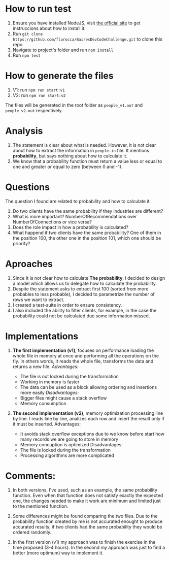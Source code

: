 
# How to run test

  1. Ensure you have installed NodeJS, visit [the official site](https://nodejs.org/en/download/) to get instruccions
     about how to install it.
  2. Run `git clone https://github.com/flarocca/BairesDevCodeChallenge.git` to clone this repo
  3. Navigate to project's folder and run `npm install`
  4. Run `npm test`


# How to generate the files

  1. V1: run `npm run start:v1`
  2. V2: run `npm run start:v2`

  The files will be generated in the root folder as `people_v1.out` and `people_v2.out` respectively.


# Analysis

  1. The statement is clear about what is needed. However, it is not clear about how to extract the information in `people.in` file. It mentions **probability**, but says nothing about how to calculate it.
  2. We know that a probability function must return a value less or equal to one and greater or equal to zero (between 0 and -1).


# Questions

  The question I found are related to probability and how to calculate it.
  
  1. Do two clients have the same probability if they industries are different?
  2. What is more important? NumberOfRecommendations over NumberOfConnections or vice versa?
  3. Does the role impact in how a probability is calculated?
  4. What happend if two clients have the same probability? One of them in the position 100, the other one in the position 101, which one should be priority?
  

# Aproaches

  1. Since It is not clear how to calculate **The probability**, I decided to design a model which allows us to delegate how to calculate the probability.
  2. Despite the statement asks to extract first 100 (sorted from more probables to less probable), I decided to parametrize the number of rows we want to extract.
  3. I created a test-suite in order to ensure consistency.
  4. I also included the ability to filter clients, for example, in the case the probability could not be calculated due some information missed.


# Implementations

  1. **The first implementation (v1)**, focuses on performance loading the whole file in memory at once and performing all the operations on the fly. In others words, It reads the whole file, transforms the data and returns a new file.
    *Advantages:*
      * The file is not locked during the transformation
      * Working in memory is faster
      * The data can be used as a block allowing ordering and insertions more easily
    *Disadvantages:*
      * Bigger files might cause a stack overflow
      * Memory consumption

  2. **The second implementation (v2)**, memory optimization processing line by line. I reads line by line, analizes each row and insert the result only if it must be inserted.
    Advantages:
      * It avoids stack overflow exceptions due to we know before start how many records we are going to store in memory
      * Memory concuption is optimized
    Disadvantages:
      * The file is locked during the transformation
      * Processing algorithms are more complicated


# Comments:

  1. In both versions, I've used, such as an example, the same probability function. Even when that function does not satisfy exactly the expected one, the changes needed to make it work are minimum and limited just to the mentioned function.

  2. Some differences might be found comparing the two files. Due to the probability function created by me is not accurated enought to produce accurated results, if two clients had the same probability they would be ordered randomly.

  3. In the first version (v1) my approach was to finish the exercise in the time proposed (3-4 hours). In the second my approach was just to find a better (more optimum) way to implement it.

    
